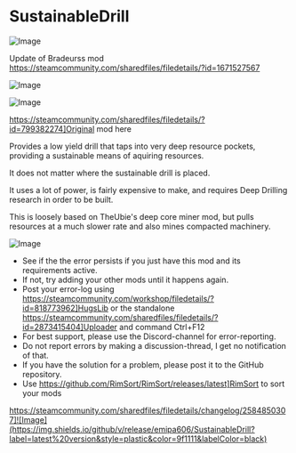# SustainableDrill

![Image](https://i.imgur.com/buuPQel.png)

Update of Bradeurss mod
https://steamcommunity.com/sharedfiles/filedetails/?id=1671527567

![Image](https://i.imgur.com/pufA0kM.png)

	
![Image](https://i.imgur.com/Z4GOv8H.png)

https://steamcommunity.com/sharedfiles/filedetails/?id=799382274]Original mod here

Provides a low yield drill that taps into very deep resource pockets, providing a sustainable means of aquiring resources.

It does not matter where the sustainable drill is placed.

It uses a lot of power, is fairly expensive to make, and requires Deep Drilling research in order to be built.

This is loosely based on TheUbie's deep core miner mod, but pulls resources at a much slower rate and also mines compacted machinery.

![Image](https://i.imgur.com/PwoNOj4.png)



-  See if the the error persists if you just have this mod and its requirements active.
-  If not, try adding your other mods until it happens again.
-  Post your error-log using https://steamcommunity.com/workshop/filedetails/?id=818773962]HugsLib or the standalone https://steamcommunity.com/sharedfiles/filedetails/?id=2873415404]Uploader and command Ctrl+F12
-  For best support, please use the Discord-channel for error-reporting.
-  Do not report errors by making a discussion-thread, I get no notification of that.
-  If you have the solution for a problem, please post it to the GitHub repository.
-  Use https://github.com/RimSort/RimSort/releases/latest]RimSort to sort your mods



https://steamcommunity.com/sharedfiles/filedetails/changelog/2584850307]![Image](https://img.shields.io/github/v/release/emipa606/SustainableDrill?label=latest%20version&style=plastic&color=9f1111&labelColor=black)

